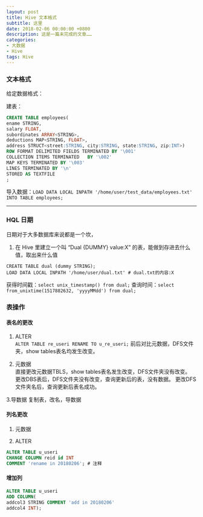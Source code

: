 ```yaml
---
layout: post
title: Hive 文本格式
subtitle: 这里
date: 2018-02-06 00:00:00 +0800
description: 这是一篇未完成的文章……
categories:
- 大数据
- Hive
tags: Hive
---
```




### 文本格式

给定数据格式：![]()

建表：

``` sql
CREATE TABLE employees(
ename STRING,
salary FLOAT,
subordinates ARRAY<STRING>,
deductions MAP<STRING, FLOAT>,
address STRUCT<street:STRING, city:STRING, state:STRING, zip:INT>)
ROW FORMAT DELIMITED FIELDS TERMINATED BY '\001'
COLLECTION ITEMS TERMINATED   BY '\002'
MAP KEYS TERMINATED BY '\003'
LINES TERMINATED BY '\n' 
STORED AS TEXTFILE
;
```

导入数据：`LOAD DATA LOCAL INPATH '/home/user/test_data/employees.txt' INTO TABLE employees;`

----------------------------------------------

### HQL 日期

日期对于大多数据库来说都是一个坎，
1. 在 Hive 里建立一个叫 “Dual {DUMMY} value:X” 的表，能做到存进去什么值，取出来什么值

```
CREATE TABLE dual (dummy STRING);
LOAD DATA LOCAL INPATH '/home/user/dual.txt' # dual.txt的内容:X
```
获得时间戳：`select unix_timestamp() from dual;`
查询时间：`select from_unixtime(1517882632, 'yyyyMMdd') from dual;`

### 表操作

#### 表名的更改

1. ALTER <br>
`ALTER TABLE re_useri RENAME TO u_re_useri;` 前后对比元数据，DFS文件夹，show tables表名均发生改变。

2. 元数据 <br>
直接更改元数据TBLS，show tables表名发生改变，DFS文件夹没有改变。
更改DBS表后，DFS文件夹没有改变，查询更新后的表，没有数据。
更改DFS文件夹名后，查询更新后表名成功。

3.导数据 复制表，改名，导数据

#### 列名更改

1. 元数据

2. ALTER

```sql
ALTER TABLE u_useri 
CHANGE COLUMN reid id INT
COMMENT 'rename in 20180206'; # 注释
```

#### 增加列

``` sql
ALTER TABLE u_useri
ADD COLUMN(
addcol3 STRING COMMENT 'add in 20180206'
addcol4 INT);
```














